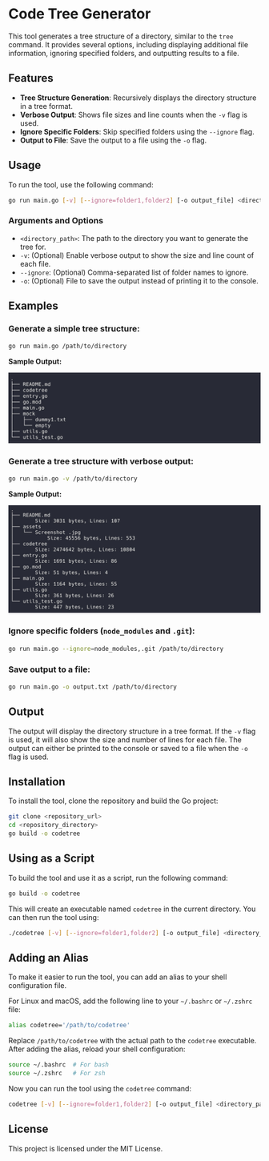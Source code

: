 # Code Tree Generator

This tool generates a tree structure of a directory, similar to the `tree` command. It provides several options, including displaying additional file information, ignoring specified folders, and outputting results to a file.

## Features

- **Tree Structure Generation**: Recursively displays the directory structure in a tree format.
- **Verbose Output**: Shows file sizes and line counts when the `-v` flag is used.
- **Ignore Specific Folders**: Skip specified folders using the `--ignore` flag.
- **Output to File**: Save the output to a file using the `-o` flag.

## Usage

To run the tool, use the following command:

```sh
go run main.go [-v] [--ignore=folder1,folder2] [-o output_file] <directory_path>
```

### Arguments and Options

- `<directory_path>`: The path to the directory you want to generate the tree for.
- `-v`: (Optional) Enable verbose output to show the size and line count of each file.
- `--ignore`: (Optional) Comma-separated list of folder names to ignore.
- `-o`: (Optional) File to save the output instead of printing it to the console.

## Examples

### Generate a simple tree structure:
```sh
go run main.go /path/to/directory
```

**Sample Output:**

![Ignore Folders Tree Structure](assets/screenshot_simple.jpg)


### Generate a tree structure with verbose output:
```sh
go run main.go -v /path/to/directory
```

**Sample Output:**

![Verbose Tree Structure](assets/screenshot_verbose.jpg)

### Ignore specific folders (`node_modules` and `.git`):
```sh
go run main.go --ignore=node_modules,.git /path/to/directory
```

### Save output to a file:
```sh
go run main.go -o output.txt /path/to/directory
```

## Output

The output will display the directory structure in a tree format. If the `-v` flag is used, it will also show the size and number of lines for each file. The output can either be printed to the console or saved to a file when the `-o` flag is used.

## Installation

To install the tool, clone the repository and build the Go project:

```sh
git clone <repository_url>
cd <repository_directory>
go build -o codetree
```

## Using as a Script

To build the tool and use it as a script, run the following command:

```sh
go build -o codetree
```

This will create an executable named `codetree` in the current directory. You can then run the tool using:

```sh
./codetree [-v] [--ignore=folder1,folder2] [-o output_file] <directory_path>
```

## Adding an Alias

To make it easier to run the tool, you can add an alias to your shell configuration file.

For Linux and macOS, add the following line to your `~/.bashrc` or `~/.zshrc` file:

```sh
alias codetree='/path/to/codetree'
```

Replace `/path/to/codetree` with the actual path to the `codetree` executable. After adding the alias, reload your shell configuration:

```sh
source ~/.bashrc  # For bash
source ~/.zshrc   # For zsh
```

Now you can run the tool using the `codetree` command:

```sh
codetree [-v] [--ignore=folder1,folder2] [-o output_file] <directory_path>
```

## License

This project is licensed under the MIT License.